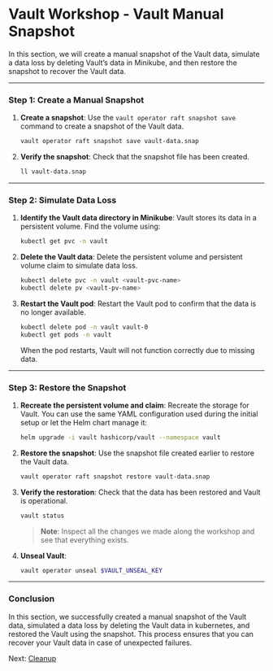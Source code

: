 # Vault Workshop - Vault Manual Snapshot

In this section, we will create a manual snapshot of the Vault data, simulate a data loss by deleting Vault’s data in Minikube, and then restore the snapshot to recover the Vault data.

---

### **Step 1: Create a Manual Snapshot**

1. **Create a snapshot**:
   Use the `vault operator raft snapshot save` command to create a snapshot of the Vault data.
   ```bash
   vault operator raft snapshot save vault-data.snap
   ```

2. **Verify the snapshot**:
   Check that the snapshot file has been created.
   ```bash
   ll vault-data.snap
   ```

---

### **Step 2: Simulate Data Loss**

1. **Identify the Vault data directory in Minikube**:
   Vault stores its data in a persistent volume. Find the volume using:
   ```bash
   kubectl get pvc -n vault
   ```

2. **Delete the Vault data**:
   Delete the persistent volume and persistent volume claim to simulate data loss.
   ```bash
   kubectl delete pvc -n vault <vault-pvc-name>
   kubectl delete pv <vault-pv-name>
   ```

3. **Restart the Vault pod**:
   Restart the Vault pod to confirm that the data is no longer available.
   ```bash
   kubectl delete pod -n vault vault-0
   kubectl get pods -n vault
   ```

   When the pod restarts, Vault will not function correctly due to missing data.

---

### **Step 3: Restore the Snapshot**

1. **Recreate the persistent volume and claim**:
   Recreate the storage for Vault. You can use the same YAML configuration used during the initial setup or let the Helm chart manage it:
   ```bash
   helm upgrade -i vault hashicorp/vault --namespace vault
   ```

2. **Restore the snapshot**:
   Use the snapshot file created earlier to restore the Vault data.
   ```bash
   vault operator raft snapshot restore vault-data.snap
   ```

3. **Verify the restoration**:
   Check that the data has been restored and Vault is operational.
   ```bash
   vault status
   ```

   > **Note**: Inspect all the changes we made along the workshop and see that everything exists.

4. **Unseal Vault**:
   ```bash
   vault operator unseal $VAULT_UNSEAL_KEY
   ```

---

### **Conclusion**

In this section, we successfully created a manual snapshot of the Vault data, simulated a data loss by deleting the Vault data in kubernetes, and restored the Vault using the snapshot. This process ensures that you can recover your Vault data in case of unexpected failures.

Next: [Cleanup](./tasks/cleanup)
